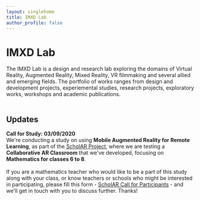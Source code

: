 ```yaml
---
layout: singlehome
title: IMXD Lab
author_profile: false
---
```


# IMXD Lab

The IMXD Lab is a design and research lab exploring the domains of Virtual Reality, Augmented Reality, Mixed Reality, VR filmmaking and several allied and emerging fields. The portfolio of works ranges from design and development projects, experiemental studies, research projects, exploratory works, workshops and academic publications.
<br><br>

<div class="single-home-updates">
    <h2>
        Updates
    </h2>
    <p>
        <b>Call for Study: 03/09/2020</b> 
        <br>
        We're conducting a study on using <b>Mobile Augmented Reality for Remote Learning</b>, as part of the <a href="/projects/scholar">ScholAR Project</a>, where we are testing a <b>Collaborative AR Classroom</b> that we've developed, focusing on <b>Mathematics for classes 6 to 8</b>. 
        <br>
        <br>
        If you are a mathematics teacher who would like to be a part of this study along with your class, 
        or know teachers or schools who might be interested in participating, please fill this form - <a href="https://forms.gle/h5u2yWw6EVGbp11G8" target="_blank">ScholAR Call for Participants</a> - and we'll get in touch with you to discuss further. Thanks!
    </p>
</div>